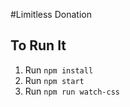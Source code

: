 #Limitless Donation

## To Run It

1. Run `npm install`
2. Run `npm start`
3. Run `npm run watch-css`
